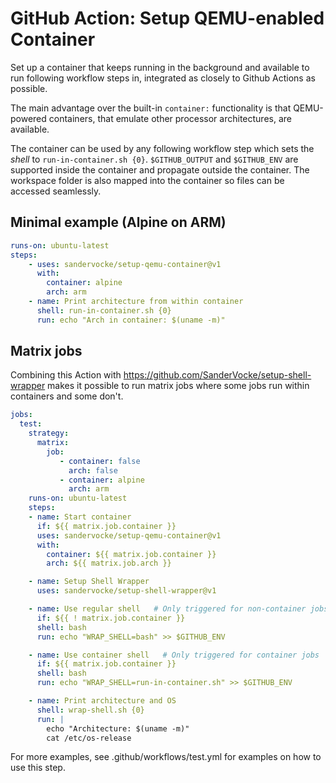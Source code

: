 # GitHub Action: Setup QEMU-enabled Container

Set up a container that keeps running in the background and available to run following workflow steps in, integrated as closely to Github Actions as possible.

The main advantage over the built-in `container:` functionality is that QEMU-powered containers, that emulate other processor architectures, are available.

The container can be used by any following workflow step which sets the *shell* to `run-in-container.sh {0}`. `$GITHUB_OUTPUT` and `$GITHUB_ENV` are supported inside the container and propagate outside the container. The workspace folder is also mapped into the container so files can be accessed seamlessly.

## Minimal example (Alpine on ARM)

```yaml
runs-on: ubuntu-latest
steps:
    - uses: sandervocke/setup-qemu-container@v1
      with:
        container: alpine
        arch: arm
    - name: Print architecture from within container
      shell: run-in-container.sh {0}
      run: echo "Arch in container: $(uname -m)"
```

## Matrix jobs

Combining this Action with https://github.com/SanderVocke/setup-shell-wrapper makes it possible to run matrix jobs where some jobs run within containers and some don't.

```yaml
jobs:
  test:
    strategy:
      matrix:
        job:
           - container: false
             arch: false
           - container: alpine
             arch: arm
    runs-on: ubuntu-latest
    steps:
    - name: Start container
      if: ${{ matrix.job.container }}
      uses: sandervocke/setup-qemu-container@v1
      with:
        container: ${{ matrix.job.container }}
        arch: ${{ matrix.job.arch }}

    - name: Setup Shell Wrapper
      uses: sandervocke/setup-shell-wrapper@v1

    - name: Use regular shell   # Only triggered for non-container jobs
      if: ${{ ! matrix.job.container }}
      shell: bash
      run: echo "WRAP_SHELL=bash" >> $GITHUB_ENV

    - name: Use container shell   # Only triggered for container jobs
      if: ${{ matrix.job.container }}
      shell: bash
      run: echo "WRAP_SHELL=run-in-container.sh" >> $GITHUB_ENV

    - name: Print architecture and OS
      shell: wrap-shell.sh {0}
      run: |
        echo "Architecture: $(uname -m)"
        cat /etc/os-release
```

For more examples, see .github/workflows/test.yml for examples on how to use this step.
